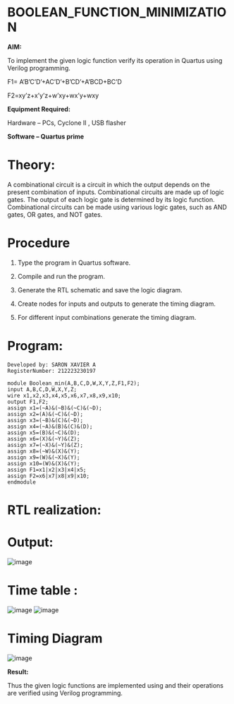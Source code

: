 # BOOLEAN_FUNCTION_MINIMIZATION

**AIM:**

To implement the given logic function verify its operation in Quartus using Verilog programming.

F1= A’B’C’D’+AC’D’+B’CD’+A’BCD+BC’D 

F2=xy’z+x’y’z+w’xy+wx’y+wxy

**Equipment Required:**

Hardware – PCs, Cyclone II , USB flasher

**Software – Quartus prime**

# Theory:
 A combinational circuit is a circuit in which the output depends on the present combination of inputs. Combinational circuits are made up of logic gates. The output of each logic gate is determined by its logic function. Combinational circuits can be made using various logic gates, such as AND gates, OR gates, and NOT gates.


# Procedure

1.	Type the program in Quartus software.

2.	Compile and run the program.

3.	Generate the RTL schematic and save the logic diagram.

4.	Create nodes for inputs and outputs to generate the timing diagram.

5.	For different input combinations generate the timing diagram.


# Program:
```
Developed by: SARON XAVIER A
RegisterNumber: 212223230197

module Boolean_min(A,B,C,D,W,X,Y,Z,F1,F2);
input A,B,C,D,W,X,Y,Z;
wire x1,x2,x3,x4,x5,x6,x7,x8,x9,x10;
output F1,F2;
assign x1=(~A)&(~B)&(~C)&(~D);
assign x2=(A)&(~C)&(~D);
assign x3=(~B)&(C)&(~D);
assign x4=(~A)&(B)&(C)&(D);
assign x5=(B)&(~C)&(D);
assign x6=(X)&(~Y)&(Z);
assign x7=(~X)&(~Y)&(Z);
assign x8=(~W)&(X)&(Y);
assign x9=(W)&(~X)&(Y);
assign x10=(W)&(X)&(Y);
assign F1=x1|x2|x3|x4|x5;
assign F2=x6|x7|x8|x9|x10;
endmodule

```





# RTL realization: 


# Output:
![image](https://github.com/arbasil05/BOOLEAN_FUNCTION_MINIMIZATION/assets/144218037/4a6e9bd9-5695-4f96-950c-4ae31b658b37)

# Time table :
![image](https://github.com/arbasil05/BOOLEAN_FUNCTION_MINIMIZATION/assets/144218037/6a835e49-2975-4542-8414-2b4d40bb0d3d)
![image](https://github.com/arbasil05/BOOLEAN_FUNCTION_MINIMIZATION/assets/144218037/b6a0a739-f5f5-45e2-9162-a3b298eaf2fd)

# Timing Diagram
![image](https://github.com/arbasil05/BOOLEAN_FUNCTION_MINIMIZATION/assets/144218037/32d59bc2-f97d-46ff-be90-f60320dd58f7)


**Result:**

Thus the given logic functions are implemented using and their operations are verified using Verilog programming.

